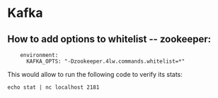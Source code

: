 # Kafka

## How to add options to whitelist -- zookeeper:
```commandline
    environment:
      KAFKA_OPTS: "-Dzookeeper.4lw.commands.whitelist=*"
```
This would allow to run the following code to verify its stats:
```commandline
echo stat | nc localhost 2181
```